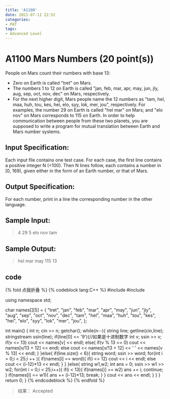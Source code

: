 ```yaml
---
title: 'A1100'
date: 2021-07-11 22:52
categories:
- PAT
tags:
- Advanced Level
---
```

# A1100 Mars Numbers (20 point(s))
People on Mars count their numbers with base 13:
<!-- more -->
* Zero on Earth is called "tret" on Mars.
* The numbers 1 to 12 on Earth is called "jan, feb, mar, apr, may, jun, jly, aug, sep, oct, nov, dec" on Mars, respectively.
* For the next higher digit, Mars people name the 12 numbers as "tam, hel, maa, huh, tou, kes, hei, elo, syy, lok, mer, jou", respectively.
For examples, the number 29 on Earth is called "hel mar" on Mars; and "elo nov" on Mars corresponds to 115 on Earth. In order to help communication between people from these two planets, you are supposed to write a program for mutual translation between Earth and Mars number systems.

## Input Specification:
Each input file contains one test case. For each case, the first line contains a positive integer N (<100). Then N lines follow, each contains a number in [0, 169), given either in the form of an Earth number, or that of Mars.

## Output Specification:
For each number, print in a line the corresponding number in the other language.

## Sample Input:
> 4
> 29
> 5
> elo nov
> tam

## Sample Output:
> hel mar
> may
> 115
> 13
 
## code
{% fold 点我折叠 %}
{% codeblock lang:C++ %}
#include <iostream>
#include <sstream>

using namespace std;

char names[][5] = {
    "tret", "jan", "feb", "mar", "apr", "may", "jun", "jly", "aug", "sep", "oct", "nov", "dec",
    "tam", "hel", "maa", "huh", "tou", "kes", "hei", "elo", "syy", "lok", "mer", "jou",
};

int main()
{
    int n;
    cin >> n;
    getchar();
    while(n--){
        string line;
        getline(cin,line);
        stringstream ssin(line);
        if(line[0] <= '9'){//如果是十进制数字
            int v;
            ssin >> v;
            if(v <= 13) cout << names[v] << endl;
            else{
                if(v % 13 == 0)
                    cout << names[v/13 + 12] << endl;
                else 
                     cout << names[v/13 + 12] << ' ' << names[v % 13] << endl;
            }
        }else{
            if(line.size() < 6){
                string word;
                ssin >> word;
                for(int i = 0;i < 25;i ++ ){
                    if(names[i] == word){
                        if(i <= 12) cout << i << endl;
                        else cout << (i-12)*13 << endl;
                    }
                }
            }else{
                string w1,w2;
                int ans = 0;
                ssin >> w1 >> w2;
                for(int i = 0;i < 25;i++){
                    if(i < 13){
                        if(names[i] == w2)
                            ans += i;
                            continue;
                    }
                    if(names[i] == w1){
                        ans += (i-12)*13;
                        break;
                    }
                }
                cout << ans << endl;
            }
        }
    }
    return 0;
}
{% endcodeblock %}
{% endfold %}
> 结果： Accepted
